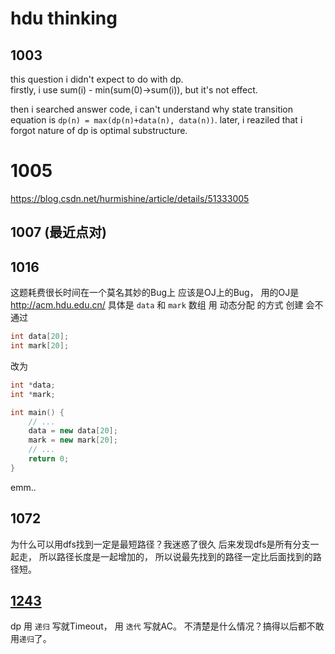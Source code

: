 # hdu thinking

## 1003
this question i didn't expect to do with dp. <br/>
firstly, i use sum(i) - min(sum(0)->sum(i)), but it's not effect.

then i searched answer code, i can't understand why state transition equation is
`dp(n) = max(dp(n)+data(n), data(n))`.
later, i reaziled that i forgot nature of dp is optimal substructure.

# 1005
https://blog.csdn.net/hurmishine/article/details/51333005

## 1007 (最近点对)


## 1016
这题耗费很长时间在一个莫名其妙的Bug上
应该是OJ上的Bug， 用的OJ是 http://acm.hdu.edu.cn/
具体是
`data` 和 `mark` 数组 用 动态分配 的方式 创建 会不通过
```c++
int data[20];
int mark[20];
```
改为
```c++
int *data;
int *mark;

int main() {
    // ...
    data = new data[20];
    mark = new mark[20];
    // ...
    return 0;
}
```
emm..

## 1072
为什么可以用dfs找到一定是最短路径？我迷惑了很久
后来发现dfs是所有分支一起走， 所以路径长度是一起增加的，
所以说最先找到的路径一定比后面找到的路径短。

## [1243](#head)
dp 用 `递归` 写就Timeout， 用 `迭代` 写就AC。
不清楚是什么情况？搞得以后都不敢用`递归`了。
